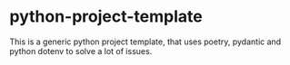 # python-project-template
This is a generic python project template, that uses poetry, pydantic and python dotenv to solve a lot of issues.
